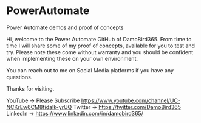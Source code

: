 # PowerAutomate
Power Automate demos and proof of concepts

Hi, welcome to the Power Automate GitHub of DamoBird365.  From time to time I will share some of my proof of concepts, available for you to test and try.  Please note these come without warranty and you should be confident when implementing these on your own environment.

You can reach out to me on Social Media platforms if you have any questions.

Thanks for visiting.

YouTube -> Please Subscribe https://www.youtube.com/channel/UC-NCKrEw6CM8fidaIk-yrUQ
Twitter -> https://twitter.com/DamoBird365
LinkedIn -> https://www.linkedin.com/in/damobird365/
